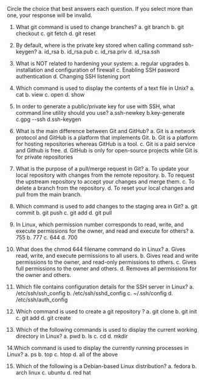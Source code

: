 Circle the choice that best answers each question. If you select more than one, your response will be invalid.

1. What git command is used to change branches?
   a. git branch <name>
   b. git checkout
   c. git fetch
   d. git reset

2. By default, where is the private key stored when calling command ssh-keygen? 
   a. id_rsa
   b. id_rsa.pub
   c. id_rsa.priv
   d. id_rsa.ssh

3. What is NOT related to hardening your system:
   a. regular upgrades
   b. installation and configuration of firewall
   c. Enabling SSH pasword authentication
   d. Changing SSH listening port

4. Which command is used to display the contents of a text file in Unix?
   a. cat
   b. view
   c. open
   d. show

5. In order to generate a public/private key for use with SSH, what command line utility should you use?
   a.ssh-newkey 
   b.key-generate
   c.gpg --ssh
   d.ssh-keygen

6. What is the main difference between Git and GitHub?
   a. Git is a network protocol and GitHub is a platform that implements Git.
   b. Git is a platform for hosting repositories whereas GitHub is a tool.
   c. Git is a paid service and Github is free.
   d. GitHub is only for open-source projects while Git is for private repositories

7. What is the purpose of a pull/merge request in Git?
   a. To update your local repository with changes from the remote repository.
   b. To request the upstream repository to accept your changes and merge them.
   c. To delete a branch from the repository.
   d. To reset your local changes and pull from the main branch.
  
8. Which command is used to add changes to the staging area in Git?
   a. git commit
   b. git push
   c. git add
   d. git pull

9. In Linux, which permission number corresponds to read, write, and execute permissions for the owner, and read and execute for others?
   a. 755
   b. 777
   c. 644
   d. 700

10. What does the chmod 644 filename command do in Linux?
   a. Gives read, write, and execute permissions to all users.
   b. Gives read and write permissions to the owner, and read-only permissions to others.
   c. Gives full permissions to the owner and others.
   d. Removes all permissions for the owner and others.

11. Which file contains configuration details for the SSH server in Linux?
   a. /etc/ssh/ssh_config
   b. /etc/ssh/sshd_config
   c. ~/.ssh/config
   d. /etc/ssh/auth_config

12. Which command is used to create a git repository ?
   a. git clone
   b. git init
   c. git add
   d. git create
 
13. Which of the following commands is used to display the current working directory in Linux?
   a. pwd
   b. ls
   c. cd
   d. mkdir

14.Which command is used to display the currently running processes in Linux?
   a. ps
   b. top
   c. htop
   d. all of the above

15. Which of the following is a Debian-based Linux distribution?
   a. fedora
   b. arch linux
   c. ubuntu
   d. red hat
  